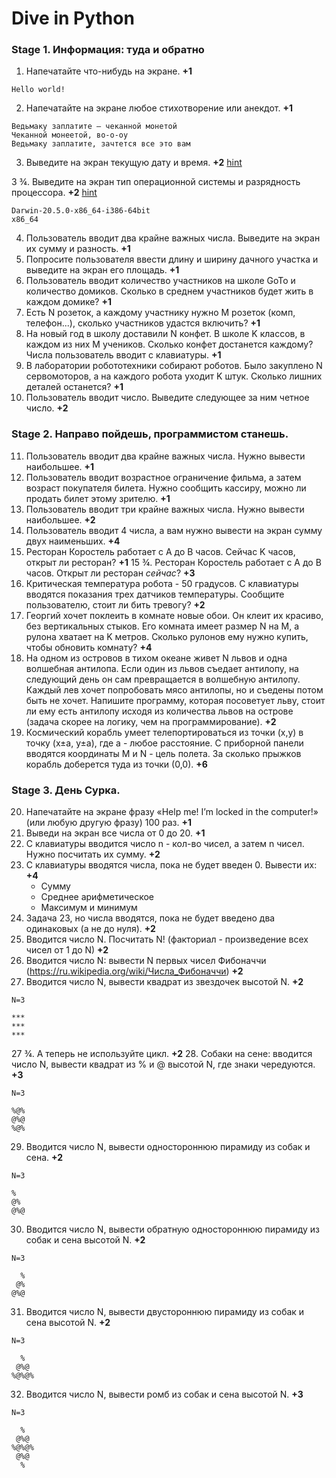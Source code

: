 # Dive in Python

### Stage 1. Информация: туда и обратно

1. Напечатайте что-нибудь на экране. **+1**

```
Hello world!
```

2. Напечатайте на экране любое стихотворение или анекдот. **+1**

```
Ведьмаку заплатите – чеканной монетой
Чеканной монеетой, во-о-оу
Ведьмаку заплатите, зачтется все это вам
```

3. Выведите на экран текущую дату и время. **+2** [hint](https://stackoverflow.com/questions/3103178/how-to-get-the-system-info-with-python)

3 ¾. Выведите на экран тип операционной системы и разрядность процессора. **+2** [hint](https://stackoverflow.com/questions/415511/how-to-get-the-current-time-in-python)

```
Darwin-20.5.0-x86_64-i386-64bit
x86_64
```

4. Пользователь вводит два крайне важных числа. Выведите на экран их сумму и разность. **+1**
5. Попросите пользователя ввести длину и ширину дачного участка и выведите на экран его площадь.  **+1**
6. Пользователь вводит количество участников на школе GoTo и количество домиков. Сколько в среднем участников будет жить в каждом домике? **+1**
7. Есть N розеток, а каждому участнику нужно M розеток (комп, телефон...), сколько участников удастся включить? **+1**
8. На новый год в школу доставили N конфет. В школе K классов, в каждом из них M учеников. Сколько конфет достанется каждому? Числа пользователь вводит с клавиатуры. **+1**
9. В лаборатории робототехники собирают роботов. Было закуплено N сервомоторов, а на каждого робота уходит K штук. Сколько лишних деталей останется? **+1**
10. Пользователь вводит число. Выведите следующее за ним четное число. **+2**

### Stage 2. Направо пойдешь, программистом станешь.

11. Пользователь вводит два крайне важных числа. Нужно вывести наибольшее. **+1**
12. Пользователь вводит возрастное ограничение фильма, а затем возраст покупателя билета. Нужно сообщить кассиру, можно ли продать билет этому зрителю. **+1**
13. Пользователь вводит три крайне важных числа. Нужно вывести наибольшее. **+2**
14. Пользователь вводит 4 числа, а вам нужно вывести на экран сумму двух наименьших. **+4**
15. Ресторан Коростель работает с A до B часов. Сейчас K часов, открыт ли ресторан? **+1**
15 ¾. Ресторан Коростель работает с A до B часов. Открыт ли ресторан *сейчас*? **+3**
16. Критическая температура робота - 50 градусов. С клавиатуры вводятся показания трех датчиков температуры. Сообщите пользователю, стоит ли бить тревогу? **+2**
17. Георгий хочет поклеить в комнате новые обои. Он клеит их красиво, без вертикальных стыков. Его комната имеет размер N на M, а рулона хватает на K метров. Сколько рулонов ему нужно купить, чтобы обновить комнату? **+4**
18. На одном из островов в тихом океане живет N львов и одна волшебная антилопа. Если один из львов съедает антилопу, на следующий день он сам превращается в волшебную антилопу. Каждый лев хочет попробовать мясо антилопы, но и съедены потом быть не хочет. Напишите программу, которая посоветует льву, стоит ли ему есть антилопу исходя из количества львов на острове (задача скорее на логику, чем на программирование). **+2**
19. Космический корабль умеет телепортироваться из точки (x,y) в точку (x±a, y±a), где а - любое расстояние. С приборной панели вводятся координаты M и N - цель полета. За сколько прыжков корабль доберется туда из точки (0,0). **+6**

### Stage 3. День Сурка.

20. Напечатайте на экране фразу «Help me! I’m locked in the computer!» (или любую другую фразу) 100 раз. **+1**
21. Выведи на экран все числа от 0 до 20. **+1**
22. С клавиатуры вводится число n - кол-во чисел, а затем n чисел. Нужно посчитать их сумму. **+2**
23. С клавиатуры вводятся числа, пока не будет введен 0. Вывести их: **+4**
    * Сумму
    * Среднее арифметическое
    * Максимум и минимум
24. Задача 23, но числа вводятся, пока не будет введено два одинаковых (а не до нуля). **+2**
25. Вводится число N. Посчитать N! (факториал - произведение всех чисел от 1 до N) **+2**
26. Вводится число N: вывести N первых чисел Фибоначчи (https://ru.wikipedia.org/wiki/Числа_Фибоначчи) **+2**
27. Вводится число N, вывести квадрат из звездочек высотой N. **+2**

```
N=3

***
***
***
```

27 ¾. А теперь не используйте цикл. **+2**
28. Собаки на сене: вводится число N, вывести квадрат из % и @  высотой N, где знаки чередуются. **+3**

```
N=3

%@%
@%@
%@%
```

29. Вводится число N, вывести одностороннюю пирамиду из собак и сена. **+2**

```
N=3

%
@%
@%@
```

30. Вводится число N, вывести обратную одностороннюю пирамиду из собак и сена высотой N. **+2**

```
N=3

  %
 @%
@%@
```

31. Вводится число N, вывести двустороннюю пирамиду из собак и сена высотой N. **+2**

```
N=3

  %
 @%@
%@%@%
```

32. Вводится число N, вывести ромб из собак и сена высотой N. **+3**

```
N=3

  %
 @%@
%@%@%
 @%@
  %
```